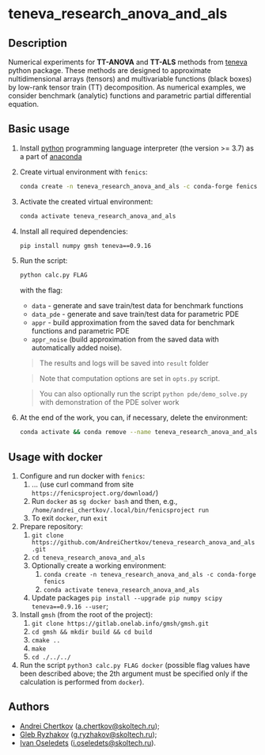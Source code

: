 # teneva_research_anova_and_als


## Description

Numerical experiments for **TT-ANOVA** and **TT-ALS** methods from [teneva](https://github.com/AndreiChertkov/teneva) python package. These methods are designed to approximate nultidimensional arrays (tensors) and multivariable functions (black boxes) by low-rank tensor train (TT) decomposition. As numerical examples, we consider benchmark (analytic) functions and parametric partial differential equation.


## Basic usage

1. Install [python](https://www.python.org) programming language interpreter (the version >= 3.7) as a part of [anaconda](https://www.anaconda.com)

2. Create virtual environment with `fenics`:
    ```bash
    conda create -n teneva_research_anova_and_als -c conda-forge fenics
    ```

3. Activate the created virtual environment:
    ```bash
    conda activate teneva_research_anova_and_als
    ```

4. Install all required dependencies:
    ```bash
    pip install numpy gmsh teneva==0.9.16
    ```

5. Run the script:
    ```bash
    python calc.py FLAG
    ```
    with the flag:
    - `data` - generate and save train/test data for benchmark functions
    - `data_pde` - generate and save train/test data for parametric PDE
    - `appr` - build approximation from the saved data for benchmark functions and parametric PDE
    - `appr_noise` (build approximation from the saved data with automatically added noise).

    > The results and logs will be saved into `result` folder

    > Note that computation options are set in `opts.py` script.

    > You can also optionally run the script `python pde/demo_solve.py` with demonstration of the PDE solver work

6. At the end of the work, you can, if necessary, delete the environment:
    ```bash
    conda activate && conda remove --name teneva_research_anova_and_als --all
    ```


## Usage with docker

1. Configure and run docker with `fenics`:
    1. ... (use curl command from site `https://fenicsproject.org/download/`)
    2. Run `docker` as `sg docker bash` and then, e.g., `/home/andrei_chertkov/.local/bin/fenicsproject run`
    3. To exit `docker`, run `exit`
2. Prepare repository:
    1. `git clone https://github.com/AndreiChertkov/teneva_research_anova_and_als.git`
    2. `cd teneva_research_anova_and_als`
    3. Optionally create a working environment:
        1. `conda create -n teneva_research_anova_and_als -c conda-forge fenics`
        2. `conda activate teneva_research_anova_and_als`
    4. Update packages `pip install --upgrade pip numpy scipy teneva==0.9.16 --user`;
3. Install `gmsh` (from the root of the project):
    1. `git clone https://gitlab.onelab.info/gmsh/gmsh.git`
    2. `cd gmsh && mkdir build && cd build`
    3. `cmake ..`
    4. `make`
    5. `cd ./../../`
4. Run the script `python3 calc.py FLAG docker` (possible flag values have been described above; the 2th argument must be specified only if the calculation is performed from `docker`).


## Authors

- [Andrei Chertkov](https://github.com/AndreiChertkov) (a.chertkov@skoltech.ru);
- [Gleb Ryzhakov](https://github.com/G-Ryzhakov) (g.ryzhakov@skoltech.ru);
- [Ivan Oseledets](https://github.com/oseledets) (i.oseledets@skoltech.ru).
